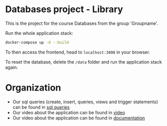 # Databases project - Library

This is the project for the course Databases from the group 'Groupname'.

Run the whole application stack:

```bash
docker-compose up -d --build
```

To then access the frontend, head to `localhost:3000` in your browser.

To reset the database, delete the `/data` folder and run the application stack again.

# Organization
- Our sql queries (create, insert, queries, views and trigger statements) can be found in [sql queries](/sql_queries)
- Our video about the application can be found in [video](/video)
- Our video about the application can be found in [documentation](/documentation)
